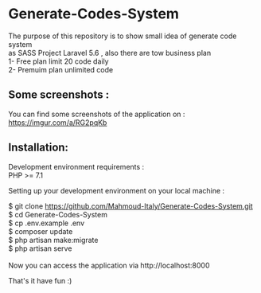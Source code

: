 # Generate-Codes-System

The purpose of this repository is to show small idea of generate code system <br/>
as SASS Project Laravel 5.6 , also there are tow business plan <br/>
1- Free plan limit 20 code daily<br/>
2- Premuim plan unlimited code<br/>


<h2>Some screenshots :</h2>

You can find some screenshots of the application on : https://imgur.com/a/RG2pqKb

<h2>Installation:</h2>

Development environment requirements :<br/>
PHP >= 7.1


Setting up your development environment on your local machine :

$ git clone https://github.com/Mahmoud-Italy/Generate-Codes-System.git<br/>
$ cd Generate-Codes-System<br/>
$ cp .env.example .env<br/>
$ composer update<br/>
$ php artisan make:migrate<br/>
$ php artisan serve<br/>
<br/>
Now you can access the application via http://localhost:8000<br/>

That's it have fun :)
